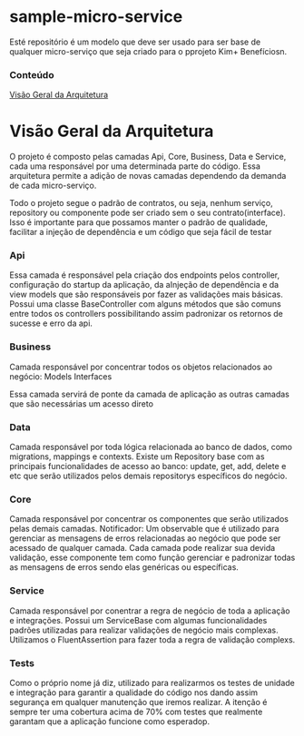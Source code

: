 # sample-micro-service
Esté repositório é um modelo que deve ser usado para ser base de qualquer micro-serviço que seja criado para o pprojeto Kim+ Benefíciosn.

### Conteúdo
[Visão Geral da Arquitetura](#visao-geral-da-arquitetura)

# Visão Geral da Arquitetura
O projeto é composto pelas camadas Api, Core, Business, Data e Service, cada uma responsável por uma determinada parte do código. Essa arquitetura permite a adição de novas camadas dependendo da demanda de cada micro-serviço.

Todo o projeto segue o padrão de contratos, ou seja, nenhum serviço, repository ou componente pode ser criado sem o seu contrato(interface). Isso é importante para que possamos manter o padrão de qualidade, facilitar a injeção de dependência e um código que seja fácil de testar

### Api
Essa camada é  responsável pela criação dos endpoints pelos controller, configuração do startup da aplicação, da aInjeção de dependência e da view models que são responsáveis por fazer as validações mais básicas.
Possui uma classe BaseController com alguns métodos que são comuns entre todos os controllers possibilitando assim padronizar os retornos de sucesse e erro da api.

### Business
Camada responsável por concentrar todos os objetos relacionados ao negócio:
Models
Interfaces

Essa camada servirá de ponte da camada de aplicação as outras camadas que são necessárias um acesso direto

### Data
Camada responsável por toda lógica relacionada ao banco de dados, como migrations, mappings e contexts.
Existe um Repository base com as principais funcionalidades de acesso ao banco: update, get, add, delete e etc que serão utilizados pelos demais repositorys específicos do negócio.

### Core
Camada responsável por concentrar os componentes que serão utilizados pelas demais camadas.
Notificador: Um observable que é utilizado para gerenciar as mensagens de erros relacionadas ao negócio que pode ser acessado de qualquer camada. Cada camada pode realizar sua devida validação, esse componente tem como função gerenciar e padronizar todas as mensagens de erros sendo elas genéricas ou específicas.

### Service
Camada responsável por conentrar a regra de negócio de toda a aplicação e integrações.
Possui um ServiceBase com algumas funcionalidades padrões utilizadas para realizar validações de negócio mais complexas.
Utilizamos o FluentAssertion para fazer toda a regra de validação complexs.

### Tests
Como o próprio nome já diz, utilizado para realizarmos os testes de unidade e integração para garantir a qualidade do código nos dando assim segurança em qualquer manutenção que iremos realizar. A itenção é sempre ter uma cobertura acima de 70% com testes que realmente garantam que a aplicação funcione como esperadop.


